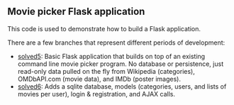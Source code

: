## Movie picker Flask application

This code is used to demonstrate how to build a Flask application.

There are a few branches that represent different periods of development:

* [solved5](https://github.com/lost-theory/moviepicker/tree/solved5): Basic Flask application that builds on top of an existing command line movie picker program. No database or persistence, just read-only data pulled on the fly from Wikipedia (categories), OMDbAPI.com (movie data), and IMDb (poster images).
* [solved6](https://github.com/lost-theory/moviepicker/tree/solved6): Adds a sqlite database, models (categories, users, and lists of movies per user), login & registration, and AJAX calls.
